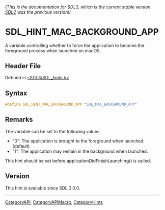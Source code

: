 ###### (This is the documentation for SDL3, which is the current stable version. [SDL2](https://wiki.libsdl.org/SDL2/) was the previous version!)
# SDL_HINT_MAC_BACKGROUND_APP

A variable controlling whether to force the application to become the foreground process when launched on macOS.

## Header File

Defined in [<SDL3/SDL_hints.h>](https://github.com/libsdl-org/SDL/blob/main/include/SDL3/SDL_hints.h)

## Syntax

```c
#define SDL_HINT_MAC_BACKGROUND_APP "SDL_MAC_BACKGROUND_APP"
```

## Remarks

The variable can be set to the following values:

- "0": The application is brought to the foreground when launched.
  (default)
- "1": The application may remain in the background when launched.

This hint should be set before applicationDidFinishLaunching() is called.

## Version

This hint is available since SDL 3.0.0.

----
[CategoryAPI](CategoryAPI), [CategoryAPIMacro](CategoryAPIMacro), [CategoryHints](CategoryHints)

